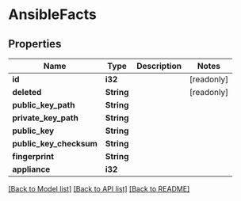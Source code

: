 # AnsibleFacts

## Properties

Name | Type | Description | Notes
------------ | ------------- | ------------- | -------------
**id** | **i32** |  | [readonly]
**deleted** | **String** |  | [readonly]
**public_key_path** | **String** |  | 
**private_key_path** | **String** |  | 
**public_key** | **String** |  | 
**public_key_checksum** | **String** |  | 
**fingerprint** | **String** |  | 
**appliance** | **i32** |  | 

[[Back to Model list]](../README.md#documentation-for-models) [[Back to API list]](../README.md#documentation-for-api-endpoints) [[Back to README]](../README.md)


